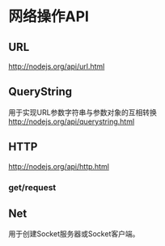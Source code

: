 # 网络操作API

## URL
http://nodejs.org/api/url.html



## QueryString
用于实现URL参数字符串与参数对象的互相转换  
http://nodejs.org/api/querystring.html



## HTTP
http://nodejs.org/api/http.html
### get/request

## Net
用于创建Socket服务器或Socket客户端。  
